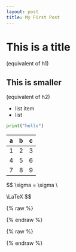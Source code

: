 ```yaml
---
layout: post
title: My First Post
---
```


# This is a title

(equivalent of h1)

## This is smaller

(equivalent of h2)

* list item
* list

```python
print("hello")
```

a|b|c
---|---|---
1|2|3
4|5|6
7|8|9

$$
\sigma = \sigma \\

\LaTeX
$$

{% raw %}
<script src="https://cdn.jsdelivr.net/npm/frappe-charts@1.1.0/dist/frappe-charts.min.iife.js"></script>
{% endraw %}

{% raw %}
<div id="mychart"></div>

<script>
let chart = new frappe.Chart( "#mychart", { // or DOM element
	data: {
	labels: ["12am-3am", "3am-6am", "6am-9am", "9am-12pm",
		"12pm-3pm", "3pm-6pm", "6pm-9pm", "9pm-12am"],

	datasets: [
		{
			name: "Some Data", chartType: 'bar',
			values: [25, 40, 30, 35, 8, 52, 17, -4]
		},
		{
			name: "Another Set", chartType: 'bar',
			values: [25, 50, -10, 15, 18, 32, 27, 14]
		},
		{
			name: "Yet Another", chartType: 'line',
			values: [15, 20, -3, -15, 58, 12, -17, 37]
		}
	],

	yMarkers: [{ label: "Marker", value: 70,
		options: { labelPos: 'left' }}],
	yRegions: [{ label: "Region", start: -10, end: 50,
		options: { labelPos: 'right' }}]
	},

	title: "My Awesome Chart",
	type: 'axis-mixed', // or 'bar', 'line', 'pie', 'percentage'
	height: 300,
	colors: ['purple', '#ffa3ef', 'light-blue'],

	tooltipOptions: {
		formatTooltipX: d => (d + '').toUpperCase(),
		formatTooltipY: d => d + ' pts',
	}
  });
</script>
{% endraw %}
